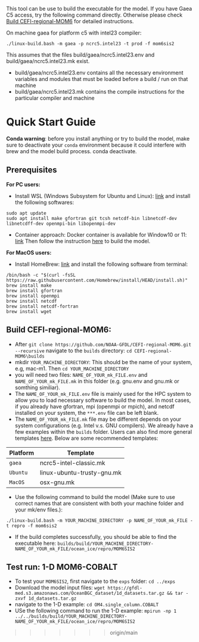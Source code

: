 This tool can be use to build the executable for the model. If you have Gaea C5 access, try the following command directly. Otherwise please check [Build CEFI-regional-MOM6](#build-cefi-regional-mom6) for detailed instructions.

On machine gaea for platform c5 with intel23 compiler:
```console
./linux-build.bash -m gaea -p ncrc5.intel23 -t prod -f mom6sis2
```
This assumes that the files build/gaea/ncrc5.intel23.env and build/gaea/ncrc5.intel23.mk exist.
-  build/gaea/ncrc5.intel23.env contains all the necessary environment variables and modules
that must be loaded before a build / run on that machine
-  build/gaea/ncrc5.intel23.mk  contains the compile instructions for the particular compiler and machine

# Quick Start Guide

**Conda warning**: before you install anything or try to build the model, make sure to deactivate your `conda` environment because it could interfere with brew and the model build process.
conda deactivate.

## Prerequisites
**For PC users:** 
- Install WSL (Windows Subsystem for Ubuntu and Linux):  [link](https://learn.microsoft.com/en-us/windows/wsl/install) and install the following softwares:
```console
sudo apt update
sudo apt install make gfortran git tcsh netcdf-bin libnetcdf-dev libnetcdff-dev openmpi-bin libopenmpi-dev
```
- Container approach: Docker container is available for Window10 or 11: [link]([https://docs.docker.com/desktop/install/windows-install/#:~:text=To%20run%20Windows%20containers%2C%20you,you%20to%20run%20Linux%20containers.&text=Docker%20only%20supports%20Docker%20Desktop,still%20within%20Microsoft's%20servicing%20timeline%20](https://docs.docker.com/desktop/install/windows-install/#:~:text=To%20run%20Windows%20containers%2C%20you,you%20to%20run%20Linux%20containers.&text=Docker%20only%20supports%20Docker%20Desktop,still%20within%20Microsoft's%20servicing%20timeline%20.)https://docs.docker.com/desktop/install/windows-install/#:~:text=To%20run%20Windows%20containers%2C%20you,you%20to%20run%20Linux%20containers.&text=Docker%20only%20supports%20Docker%20Desktop,still%20within%20Microsoft's%20servicing%20timeline%20.)
  Then follow the instruction [here](../ci/docker/README.md) to build the model.

**For MacOS users:** 
- Install HomeBrew: [link](https://brew.sh/) and install the following software from terminal:
```console
/bin/bash -c "$(curl -fsSL https://raw.githubusercontent.com/Homebrew/install/HEAD/install.sh)"
brew install make
brew install gfortran
brew install openmpi
brew install netcdf
brew install netcdf-fortran
brew install wget
```

## Build CEFI-regional-MOM6:
- After `git clone https://github.com/NOAA-GFDL/CEFI-regional-MOM6.git --recursive` navigate to the `builds` directory: `cd CEFI-regional-MOM6\builds`
- mkdir `YOUR_MACHINE_DIRECTORY`: This should be the name of your system, e.g, mac-m1. Then `cd YOUR_MACHINE_DIRECTORY`
- you will need two files: `NAME_OF_YOUR_mk_FILE.env` and `NAME_OF_YOUR_mk_FILE.mk` in this folder (e.g. gnu.env and gnu.mk or somthing similiar).
- The `NAME_OF_YOUR_mk_FILE.env` file is mainly used for the HPC system to allow you to load necessary software to build the model. In most cases, if you already have gfortran, mpi (openmpi or mpich), and netcdf installed on your system, the `***.env` file can be left blank.
- The `NAME_OF_YOUR_mk_FILE.mk` file may be different depends on your system configurations (e.g. Intel v.s. GNU compilers). We already have a few examples within the `builds` folder. Users can also find more general templates [here](https://github.com/NOAA-GFDL/mkmf/tree/af34a3f5845c5781101567e043e0dd3d93ff4145/templates). Below are some recommended templates:

| Platform          | Template |
| --------------    | ------- |
| ```gaea```        | ncrc5-intel-classic.mk |
| ```Ubuntu```      | linux-ubuntu-trusty-gnu.mk |
| ```MacOS```       | osx-gnu.mk |

- Use the following command to build the model (Make sure to use correct names that are consistent with both your machine folder and your mk/env files.):
```console
./linux-build.bash -m YOUR_MACHINE_DIRECTORY -p NAME_OF_YOUR_mk_FILE -t repro -f mom6sis2
```
- If the build completes successfully, you should be able to find the executable here: `builds/build/YOUR_MACHINE_DIRECTORY-NAME_OF_YOUR_mk_FILE/ocean_ice/repro/MOM6SIS2`

## Test run: 1-D MOM6-COBALT
- To test your `MOM6SIS2`, first navigate to the `exps` folder: `cd ../exps`
- Download the model input files: `wget https://gfdl-med.s3.amazonaws.com/OceanBGC_dataset/1d_datasets.tar.gz && tar -zxvf 1d_datasets.tar.gz`
- navigate to the 1-D example: `cd OM4.single_column.COBALT`
- USe the following command to run the 1-D example: `mpirun -np 1 ../../builds/build/YOUR_MACHINE_DIRECTORY-NAME_OF_YOUR_mk_FILE/ocean_ice/repro/MOM6SIS2`
>>>>>>> origin/main
